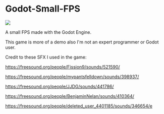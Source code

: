 # Godot-Small-FPS

![](https://i.imgur.com/2jqKUjU.png)

A small FPS made with the Godot Engine.

This game is more of a demo also I'm not an expert programmer or Godot user.


Credit to these SFX I used in the game:

https://freesound.org/people/Fission9/sounds/521590/

https://freesound.org/people/mypantsfelldown/sounds/398937/

https://freesound.org/people/JJDG/sounds/441786/

https://freesound.org/people/BenjaminNelan/sounds/410364/

https://freesound.org/people/deleted_user_4401185/sounds/346654/e
